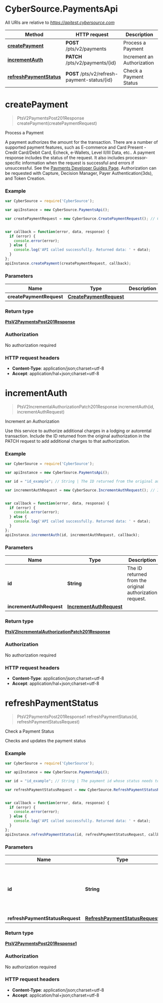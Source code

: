 # CyberSource.PaymentsApi

All URIs are relative to *https://apitest.cybersource.com*

Method | HTTP request | Description
------------- | ------------- | -------------
[**createPayment**](PaymentsApi.md#createPayment) | **POST** /pts/v2/payments | Process a Payment
[**incrementAuth**](PaymentsApi.md#incrementAuth) | **PATCH** /pts/v2/payments/{id} | Increment an Authorization
[**refreshPaymentStatus**](PaymentsApi.md#refreshPaymentStatus) | **POST** /pts/v2/refresh-payment-status/{id} | Check a Payment Status


<a name="createPayment"></a>
# **createPayment**
> PtsV2PaymentsPost201Response createPayment(createPaymentRequest)

Process a Payment

A payment authorizes the amount for the transaction. There are a number of supported payment features, such as E-commerce and Card Present - Credit Card/Debit Card, Echeck, e-Wallets, Level II/III Data, etc..  A payment response includes the status of the request. It also includes processor-specific information when the request is successful and errors if unsuccessful. See the [Payments Developer Guides Page](https://developer.cybersource.com/docs/cybs/en-us/payments/developer/ctv/rest/payments/payments-intro.html).  Authorization can be requested with Capture, Decision Manager, Payer Authentication(3ds), and Token Creation. 

### Example
```javascript
var CyberSource = require('CyberSource');

var apiInstance = new CyberSource.PaymentsApi();

var createPaymentRequest = new CyberSource.CreatePaymentRequest(); // CreatePaymentRequest | 


var callback = function(error, data, response) {
  if (error) {
    console.error(error);
  } else {
    console.log('API called successfully. Returned data: ' + data);
  }
};
apiInstance.createPayment(createPaymentRequest, callback);
```

### Parameters

Name | Type | Description  | Notes
------------- | ------------- | ------------- | -------------
 **createPaymentRequest** | [**CreatePaymentRequest**](CreatePaymentRequest.md)|  | 

### Return type

[**PtsV2PaymentsPost201Response**](PtsV2PaymentsPost201Response.md)

### Authorization

No authorization required

### HTTP request headers

 - **Content-Type**: application/json;charset=utf-8
 - **Accept**: application/hal+json;charset=utf-8

<a name="incrementAuth"></a>
# **incrementAuth**
> PtsV2IncrementalAuthorizationPatch201Response incrementAuth(id, incrementAuthRequest)

Increment an Authorization

Use this service to authorize additional charges in a lodging or autorental transaction. Include the ID returned from the original authorization in the PATCH request to add additional charges to that authorization. 

### Example
```javascript
var CyberSource = require('CyberSource');

var apiInstance = new CyberSource.PaymentsApi();

var id = "id_example"; // String | The ID returned from the original authorization request.

var incrementAuthRequest = new CyberSource.IncrementAuthRequest(); // IncrementAuthRequest | 


var callback = function(error, data, response) {
  if (error) {
    console.error(error);
  } else {
    console.log('API called successfully. Returned data: ' + data);
  }
};
apiInstance.incrementAuth(id, incrementAuthRequest, callback);
```

### Parameters

Name | Type | Description  | Notes
------------- | ------------- | ------------- | -------------
 **id** | **String**| The ID returned from the original authorization request. | 
 **incrementAuthRequest** | [**IncrementAuthRequest**](IncrementAuthRequest.md)|  | 

### Return type

[**PtsV2IncrementalAuthorizationPatch201Response**](PtsV2IncrementalAuthorizationPatch201Response.md)

### Authorization

No authorization required

### HTTP request headers

 - **Content-Type**: application/json;charset=utf-8
 - **Accept**: application/hal+json;charset=utf-8

<a name="refreshPaymentStatus"></a>
# **refreshPaymentStatus**
> PtsV2PaymentsPost201Response1 refreshPaymentStatus(id, refreshPaymentStatusRequest)

Check a Payment Status

Checks and updates the payment status 

### Example
```javascript
var CyberSource = require('CyberSource');

var apiInstance = new CyberSource.PaymentsApi();

var id = "id_example"; // String | The payment id whose status needs to be checked and updated.

var refreshPaymentStatusRequest = new CyberSource.RefreshPaymentStatusRequest(); // RefreshPaymentStatusRequest | 


var callback = function(error, data, response) {
  if (error) {
    console.error(error);
  } else {
    console.log('API called successfully. Returned data: ' + data);
  }
};
apiInstance.refreshPaymentStatus(id, refreshPaymentStatusRequest, callback);
```

### Parameters

Name | Type | Description  | Notes
------------- | ------------- | ------------- | -------------
 **id** | **String**| The payment id whose status needs to be checked and updated. | 
 **refreshPaymentStatusRequest** | [**RefreshPaymentStatusRequest**](RefreshPaymentStatusRequest.md)|  | 

### Return type

[**PtsV2PaymentsPost201Response1**](PtsV2PaymentsPost201Response1.md)

### Authorization

No authorization required

### HTTP request headers

 - **Content-Type**: application/json;charset=utf-8
 - **Accept**: application/hal+json;charset=utf-8


